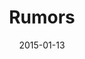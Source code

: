 ---
subheader: ''
description: "<p>People are talking in Neil Simon\u2019s Rumors, directed by Alex\
  \ Hearn, and the talk is all over the place. Invited by the deputy mayor to a dinner\
  \ party, four couples are greeted by the sound of gunshots. The posh soiree they\
  \ expected is overwhelmed by gossip and lies as each guest tries to juggle the mystery\
  \ and their meal. Intrigue gives way to absurdity, and your guess is as bad as anyone\u2019\
  s.\_</p><p>by <strong>Neil Simon</strong><br/>\ndirected by <strong>Alex Hearn</strong></p><p><strong>Emma\
  \ Maltby</strong> (Chris Gorman) is a first-year potential TAPS and History double\
  \ major. With UT, she has performed in <em>Macbeth</em> (Lady Macduff) and a workshop\
  \ of <em>Selections from Angels in America</em> (Harper Pitt) as well as several\
  \ <em>Theater [24]</em> festivals. She currently serves as a member of UT's Student\
  \ Committee.\_</p> <p><strong>Patrick McCarthy</strong> (Ken Gorman) is a second-year\
  \ English and Linguistics double major. This is his first time acting with UT. He\
  \ has previously worked as assistant sound designer for <em>Cabaret</em>.</p><p><strong>Louise\
  \ Simpson</strong> (Cassie Cooper) is a second-year in the College. This is her\
  \ second show at University of Chicago, after <em>Grey Gardens</em>.</p> <p><strong>Natalie\
  \ Pasquinelli</strong> (Claire Ganz) is a first-year in the College</p><p><strong>Kyle\
  \ Yeh</strong> (Ernie Cusack) is a second-year in the College majoring in Linguistics.\
  \ \_His previous UT credits include <em>HamLion</em> (PumbaaCrantz), <em>The Still\
  \ Alarm</em> (Bob Barclay) and <em>Hamletmachine</em> (Polonius/Hamlet). \_Other\
  \ credits include <em>Picnic</em> (Howard), <em>The Glass Menagerie</em> (Jim),\
  \ <em>The Cherry Orchard</em> (Yasha) and J<em>oseph and the Amazing Technicolor\
  \ Dreamcoat</em> (Jacob).\_</p><p><strong>Jackson Ruzzo</strong> (Lenny Ganz) is\
  \ a second-year in the College, studying Theater &amp; Performance Studies and Philosphy.\
  \ This is his fifth show with University Theater. Previous roles include: Wolfgang\
  \ Mozart in <em>Amadeus</em>, and Milo Tindle in <em>Sleuth</em>.</p><p><strong>Claire\
  \ DuCanto</strong> (Officer Pudney) is proud to be a part of her first University\
  \ Theater production. An avid fan of comedy of errors, she takes great pleasure\
  \ in laughing at the misfortune of others (Schadenfreude) whilst simultaneously\
  \ pushing a pull door. When not dwelling in the editing rooms of Logan, you can\
  \ find her all around campus, sticking a camera in other people's faces with Fire\
  \ Escape Films.</p><p><strong>Lexi Turner</strong> (Cookie Cusack) is a second-year\
  \ in the College studying TAPS and Classics. Her previous UT credits include Aunt\
  \ Julia in <em>Hedda Gabler</em>, Edna Jameson in <em>The Still Alarm</em>, or The\
  \ Duchess of York in <em>Richard II</em>.</p><p><strong>Alex Hearn </strong>(Director)\
  \ is beyond honored to direct Rumors. He last directed <em>The Still Alarm</em>\_\
  (Spring 2014)\_and assistant directed <em>Amadeus</em>\_(Winter 2015). He has acted\
  \ as Nagg in <em>Endgame</em> and Steve in<em> A Streetcar Named Desire </em>(both\
  \ Fall 2014). He also acts as Pulcinella in UofC Commedia.\_</p><p><strong>Brett\
  \ Pepowsk</strong>i (Stage Manager) is a third-year in the College.</p><p><strong>Savannah\
  \ Smith</strong> (Production Manager) is a second-year in the college studying English\
  \ and Classics and is an (actual) native of Snedens Landing, NY. <em>Rumors</em>\
  \ is her seventh show with University Theater. Previously she has been a part of\
  \ the production management team for<em> Fifth Planet</em>, <em>Macbeth</em>, <em>Much\
  \ Ado About Nothing</em>, and <em>Godspell</em>, was a costumes assistant for <em>As\
  \ You Like It</em>, and was one of the playwrights for this quarter's New Work Week(ends).</p>\
  \ <p><strong>Sam Baugh </strong>(Sound Designer) is a second-year Computer Science\
  \ major in the College. He was also the sound designer for <em>Amadeus</em> in Winter\
  \ 2015 and was the assistant sound designer for Winter 2014's <em>Godspell</em>.\_\
  </p><p><strong>Gabi Mulder </strong>(Set Designer) is a second-year in the College,\
  \ majoring in Sociology and Gender and Sexuality Studies. \_Past UT credits include\
  \ <em>Fifth Planet </em>(set designer), <em>Henry V</em> (assistant set designer),\
  \ <em>Sleuth</em> (assistant stage manager), and <em>The Clean House</em> (assistant\
  \ set designer).</p><p><strong>Lauren Saunders</strong> (Costume Designer) is a\
  \ third-year majoring in Physics. \_She has previously designed costumes for the\
  \ University Theater productions of <em>Sleuth</em>, <em>Hedda Gabler</em>, and\
  \ <em>The Credeaux Canvas</em>, as well as the CES Fest production of <em>CroMagnum</em>.\
  \ \_She is a frequent participant in Theater[24].<br/>\n\_<br/><strong>Alexandra\
  \ Garfinkle</strong> (Dramaturg) is a fourth-year TAPS major. She has trained at\
  \ Black Box Acting Studio, served on Committee and has garnered nearly twenty credits\
  \ as a designer, dramaturg, and director. Previously, she has worked as an assistant\
  \ director for <em>A Christmas Carol</em> at the Goodman Theatre, directed UT's\
  \ winter production of <em>Amadeus</em>, and wrote/directed <em>A Sane Man</em>,\
  \ a performance piece centered on the 1961 trial of Adolf Eichmann. She will be\
  \ working in the casting office at Northlight Theatre upon graduation.</p><p><strong>Sarah\
  \ Kim </strong>(Props Master) is a second-year EALC and TAPS double major. She has\
  \ worked on six UT shows in the past, the most recent being director (<em>Wild Thing</em>,\
  \ A Weekend of Workshops Fall 2014) and props master (<em>Cowboy Mouth</em>). This\
  \ quarter, she is also working on <em>The Effect Of Gamma Rays on Man-in-the-Moon\
  \ Marigolds</em> as the props master as well and directing <em>Freudzen</em> for\
  \ Attori Senza Paura. Non-UT credits include assistant director (<em>The Antitheatrical\
  \ Prejudice</em>).\_</p><p><strong>Daniel Heins </strong>(Master Carpenter) is a\
  \ student in the College.</p><p><strong>Caety Klingman</strong> (Master Painter)\
  \ is a fouth-year English major. She has previously held many different technical\
  \ positions on multiple UT productions.</p><p><strong>Michael Roy </strong>(Master\
  \ Electrician) is a third year chemistry major. Previous show credits include <em>Grey\
  \ Gardens</em> (ALD), <em>A Midsummer Night's Dream</em> (ME), <em>Much Ado About\
  \ Nothing </em>(ALD), <em>Endgame</em> (ME), and <em>Fifth Planet</em> (ME).</p><p><strong>Tiffany\
  \ (Tippo) Wang</strong> (Lighting Designer) is a second-year Psychology major in\
  \ the College. She is employed as Master Carpenter on UT/TAPS tech staff, and has\
  \ worked on a number of shows for both University Theatre and the Classical Entertainment\
  \ Society as a lighting designer, stage manager, master electrician and board op.</p><p><strong>Lauren\
  \ Eames </strong>(Tech Staff Liaison) is a second-year Religious Studies Major.\
  \ \_She has worked on a number of lighting and production management teams within\
  \ UT/TAPS in both lead and supporting roles and performs in U of C Commedia's ensemble\
  \ as Pantalone. \_She is the Assistant North Campus Theater Manager for the department.\_\
  </p><p><strong>Sydney Purdue</strong> (Assistant Stage Manager) is a first-year\
  \ in the College and an anticipated Computational and Applied Math major. Her previous\
  \ UT credits include <em>This Is How It Goes</em> (Assistant Scenic Design), <em>Amadeus</em>\
  \ (ASM), and <em>Macbeth</em> (Assistant Scenic Design).\_</p><p><strong>Katy Surhigh</strong>\
  \ (Assistant Costumer) is a first-year potentially majoring in Linguistics. This\
  \ is her first time working on a mainstage show with UT.</p> <p><strong>Samantha\
  \ Finley</strong> (Assistant Set Designer) is a third-year English major. She has\
  \ previously served as the assistant director on UT's <em>Sleuth</em> and CES's\
  \ <em>An Apology for the Course and Outcome of Certain Events Delivered by Doctor\
  \ John Faustus on This His Final Evening</em>.</p><p><strong>Sophie Downes</strong>\
  \ (Sound Assistant/Board Op) is a second-year English major, Linguistics minor in\
  \ the College. She was previously the production manager for A Weekend of Workshops\
  \ this past winter, assistant production manager for <em>As You Like It</em>,<em>\
  \ Fool for Love</em>, and <em>Henry V,</em> and production/stage manager for Apsara's\
  \ dance collaboration last spring.</p><p><strong>Isaiah Newman</strong> (Assistant\
  \ Set Designer) is a first-year in the College majoring in Mathematics. He has previously\
  \ been an assistant director for <em>Fifth Planet</em> (Winter 2015).</p><p><strong>Calgary\
  \ Haines-Trautman</strong> (Assistant Lighting Designer) is a second-year HIPSS\
  \ major in the College. She has worked previously with CES as a lighting designer\
  \ for their production of <em>Life of Galileo</em> as well as an assistant lighting\
  \ designer for <em>Iron Bridal Feast</em>. This is her first foray into UT.\_</p><p><strong>Brian\
  \ Schwartz</strong> (Assistant Dramaturgy) is a first-year planning on majoring\
  \ in Chemistry and Molecular Engineering. This is his first work on a mainstage\
  \ with UT. He is currently directing the New Work Week show called <em>Different\
  \ Names for the Same Thing</em>. He is really excited to be working with UT and\
  \ working on <em>Rumors</em>.</p> <p><strong>Sandy Lynn</strong> (Second Assistant\
  \ to Props) second-year Environmental Studies major, first UT production.\_</p>"
slug: rumors
title: Rumors
layout: show-info
quarter: spring
year: 2015
season: 2014-2015 Shows
date: 2015-01-13

---